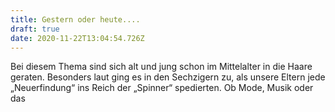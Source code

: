 ```yaml
---
title: Gestern oder heute....
draft: true
date: 2020-11-22T13:04:54.726Z
---
```

Bei diesem Thema sind sich alt und jung schon im Mittelalter in die Haare geraten. Besonders laut ging es in den Sechzigern zu, als unsere Eltern jede „Neuerfindung“ ins Reich der „Spinner“ spedierten. Ob Mode, Musik oder das